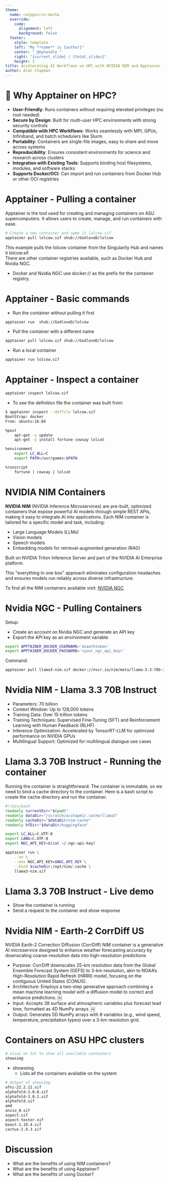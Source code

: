 ```yaml
---
theme:
  name: catppuccin-mocha
  override:
    code:
      alignment: left
      background: false
  footer:
    style: template
    left: "My **name** is {author}"
    center: "_@myhandle_"
    right: "{current_slide} / {total_slides}"
    height: 3
title: Accelerating AI Workflows on HPC with NVIDIA NIM and Apptainer
author: Alan Chapman
---
```


🚀 Why Apptainer on HPC?
===

 - **User-Friendly**: Runs containers without requiring elevated privileges (no root needed)
 - **Secure by Design**: Built for multi-user HPC environments with strong security controls
 - **Compatible with HPC Workflows**: Works seamlessly with MPI, GPUs, Infiniband, and batch schedulers like Slurm
 - **Portability**: Containers are single-file images, easy to share and move across systems
 - **Reproducibility**: Ensures consistent environments for science and research across clusters
 - **Integration with Existing Tools**: Supports binding host filesystems, modules, and software stacks
 - **Supports Docker/OCI**: Can import and run containers from Docker Hub or other OCI registries

<!-- end_slide -->

Apptainer - Pulling a container
===

Apptainer is the tool used for creating and managing containers on ASU supercomputers. It allows users to create, manage, and run containers with ease.

```bash
# Create a new container and name it lolcow.sif
apptainer pull lolcow.sif shub://GodloveD/lolcow
```

This example pulls the lolcow container from the Singularity Hub and names it lolcow.sif.  
There are other container registries available, such as Docker Hub and Nvidia NGC. 
- Docker and Nvidia NGC use docker:// as the prefix for the container registry. 


<!-- end_slide -->

Apptainer - Basic commands
===

* Run the container without pulling it first
```bash
apptainer run  shub://GodloveD/lolcow
```
* Pull the container with a different name
```bash
apptainer pull lolcow.sif shub://GodloveD/lolcow
```
* Run a local container
```bash
apptainer run lolcow.sif
```


<!-- end_slide -->

Apptainer - Inspect a container
===

```bash
apptainer inspect lolcow.sif
```
* To see the definition file the container was built from:
```bash
$ apptainer inspect --deffile lolcow.sif
BootStrap: docker
From: ubuntu:16.04

%post
    apt-get -y update
    apt-get -y install fortune cowsay lolcat

%environment
    export LC_ALL=C
    export PATH=/usr/games:$PATH

%runscript
    fortune | cowsay | lolcat
```
<!-- end_slide -->

NVIDIA NIM Containers
===

**NVIDIA NIM** (NVIDIA Inference Microservices) are pre-built, optimized containers that expose 
powerful AI models through simple REST APIs, making it easy to integrate AI into applications.
Each NIM container is tailored for a specific model and task, including:
- Large Language Models (LLMs)
- Vision models
- Speech models
- Embedding models for retrieval-augmented generation (RAG)

Built on NVIDIA Triton Inference Server and part of the NVIDIA AI Enterprise platform.

This "everything in one box" approach eliminates configuration headaches and ensures models run 
reliably across diverse infrastructure.

To find all the NIM containers available visit:
[NVIDIA NGC](https://catalog.ngc.nvidia.com/)


<!-- end_slide -->

Nvidia NGC - Pulling Containers
===

Setup:
- Create an account on Nvidia NGC and generate an API key
- Export the API key as an environment variable
```bash
export APPTAINER_DOCKER_USERNAME='$oauthtoken'
export APPTAINER_DOCKER_PASSWORD='<your_ngc_api_key>'
```
Command:
```bash
apptainer pull llama3-nim.sif docker://nvcr.io/nim/meta/llama-3.3-70b-instruct:latest
```

<!-- end_slide -->

Nvidia NIM - Llama 3.3 70B Instruct
===

- Parameters: 70 billion
- Context Window: Up to 128,000 tokens
- Training Data: Over 15 trillion tokens
- Training Techniques: Supervised Fine-Tuning (SFT) and Reinforcement Learning with Human Feedback (RLHF)
- Inference Optimization: Accelerated by TensorRT-LLM for optimized performance on NVIDIA GPUs
- Multilingual Support: Optimized for multilingual dialogue use cases



<!-- end_slide -->

Llama 3.3 70B Instruct - Running the container
===

Running the container is straightforward.  The container is immutable, so we need to bind a cache 
directory to the container.  Here is a bash script to create the cache directory and run the container.

```bash
#!/bin/bash
readonly currentDir="$(pwd)"
readonly dataDir="/scratch/acchapm1/.cache/llama3"
readonly cacheDir="$dataDir/nim-cache"
readonly hfDir="$dataDir/huggingface"

export LC_ALL=C.UTF-8
export LANG=C.UTF-8
export NGC_API_KEY=$(cat ~/.ngc-api-key)

apptainer run \
    --nv \
    --env NGC_API_KEY=$NGC_API_KEY \
    --bind $cacheDir:/opt/nim/.cache \
    llama3-nim.sif
```

<!-- end_slide -->

Llama 3.3 70B Instruct - Live demo 
===

- Show the container is running 
- Send a request to the container and show response

<!-- end_slide -->


Nvidia NIM - Earth-2 CorrDiff US
===

NVIDIA Earth-2 Correction Diffusion (CorrDiff) NIM container is a generative AI microservice 
designed to enhance weather forecasting accuracy by downscaling coarse-resolution data into 
high-resolution predictions

- Purpose: CorrDiff downscales 25-km resolution data from the Global Ensemble Forecast System (GEFS) to 3-km resolution, akin to NOAA’s High-Resolution Rapid Refresh (HRRR) model, focusing on the contiguous United States (CONUS).
- Architecture: Employs a two-step generative approach combining a mean machine learning model with a diffusion model to correct and enhance predictions.  ￼
- Input: Accepts 38 surface and atmospheric variables plus forecast lead time, formatted as 4D NumPy arrays.  ￼
- Output: Generates 5D NumPy arrays with 8 variables (e.g., wind speed, temperature, precipitation types) over a 3-km resolution grid.  

<!-- end_slide -->

Containers on ASU HPC clusters
===

```bash
# alias on Sol to show all available containers
showsimg
```
* showsimg
  - Lists all the containers available on the system

```bash
# Output of showsimg
afni-22.2.12.sif
alphafold-3.0.0.sif
alphafold-3.0.1.sif
alphafold.sif
amd
anvio_8.sif
aspect.sif
aspect-tester.sif
beast-1.10.4.sif
cactus-2.9.3.sif
``` 

<!-- end_slide -->


Discussion
===

- What are the benefits of using NIM containers?
- What are the benefits of using Apptainer?
- What are the benefits of using Docker?
